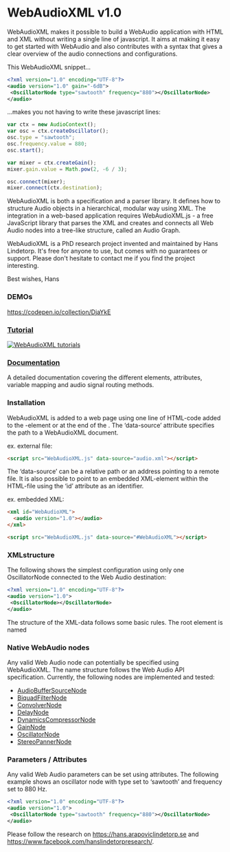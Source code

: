 # WebAudioXML v1.0
WebAudioXML makes it possible to build a WebAudio application with HTML and XML without writing a single line of javascript. It aims at making it easy to get started with WebAudio and also contributes with a syntax that gives a clear overview of the audio connections and configurations.

This WebAudioXML snippet...
```XML
<?xml version="1.0" encoding="UTF-8"?>
<audio version="1.0" gain="-6dB">
 <OscillatorNode type="sawtooth" frequency="880"></OscillatorNode>
</audio>
```

...makes you not having to write these javascript lines:

```javascript
var ctx = new AudioContext();
var osc = ctx.createOscillator();
osc.type = "sawtooth";
osc.frequency.value = 880;
osc.start();

var mixer = ctx.createGain();
mixer.gain.value = Math.pow(2, -6 / 3);

osc.connect(mixer);
mixer.connect(ctx.destination);

```
WebAudioXML is both a specification and a parser library. It defines how to structure Audio objects in a hierarchical, modular way using XML. The integration in a web-based application requires WebAudioXML.js - a free JavaScript library that parses the XML and creates and connects all Web Audio nodes into a tree-like structure, called an Audio Graph.

WebAudioXML is a PhD research project invented and maintained by Hans Lindetorp. It's free for anyone to use, but comes with no guarantees or support. Please don't hesitate to contact me if you find the project interesting.

Best wishes,
Hans

### DEMOs
https://codepen.io/collection/DjaYkE

### [Tutorial](https://www.youtube.com/embed/videoseries?list=PLQ9EtICrzxGrR-x6MWhTl7ci2orezvjtQ)
[![WebAudioXML tutorials](https://img.youtube.com/vi/ZcA9O8_4LQ8/0.jpg)](https://www.youtube.com/embed/videoseries?list=PLQ9EtICrzxGrR-x6MWhTl7ci2orezvjtQ)

### [Documentation](https://github.com/hanslindetorp/WebAudioXML/wiki)
A detailed documentation covering the different elements, attributes, variable mapping and audio signal routing methods.

### Installation
WebAudioXML is added to a web page using one line of HTML-code added to the <head>-element or at the end of the <body>. The ‘data-source’ attribute specifies the path to a WebAudioXML document.

ex. external file:
```HTML
<script src="WebAudioXML.js" data-source="audio.xml"></script>
```

The ‘data-source’ can be a relative path or an address pointing to a remote file. It is also possible to point to an embedded XML-element within the HTML-file using the ‘id’ attribute as an identifier.

ex. embedded XML:
```HTML
<xml id="WebAudioXML">
  <audio version="1.0"></audio>
</xml>

<script src="WebAudioXML.js" data-source="#WebAudioXML"></script>
```

### XMLstructure
The following shows the simplest configuration using only one OscillatorNode connected to the Web Audio destination:

```XML
<?xml version="1.0" encoding="UTF-8"?>
<audio version="1.0">
 <OscillatorNode></OscillatorNode>
</audio>
```

The structure of the XML-data follows some basic rules. The root element is named <audio> and the other elements can be either a valid Web Audio node, a Web Audio parameter or one of the following custom elements: mixer, chain, synth, voice, send, envelope or link. See the separate pages for comments on each element type.

### Native WebAudio nodes
Any valid Web Audio node can potentially be specified using WebAudioXML. The name structure follows the Web Audio API specification. Currently, the following nodes are implemented and tested:

* [AudioBufferSourceNode](https://developer.mozilla.org/en-US/docs/Web/API/AudioBufferSourceNode)
* [BiquadFilterNode](https://developer.mozilla.org/en-US/docs/Web/API/BiquadFilterNode)
* [ConvolverNode](https://developer.mozilla.org/en-US/docs/Web/API/ConvolverNode)
* [DelayNode](https://developer.mozilla.org/en-US/docs/Web/API/DelayNode)
* [DynamicsCompressorNode](https://developer.mozilla.org/en-US/docs/Web/API/DynamicsCompressorNode)
* [GainNode](https://developer.mozilla.org/en-US/docs/Web/API/GainNode)
* [OscillatorNode](https://developer.mozilla.org/en-US/docs/Web/API/OscillatorNode)
* [StereoPannerNode](https://developer.mozilla.org/en-US/docs/Web/API/StereoPannerNode)

### Parameters / Attributes
Any valid Web Audio parameters can be set using attributes. The following example shows an oscillator node with type set to ‘sawtooth’ and frequency set to 880 Hz.

```XML
<?xml version="1.0" encoding="UTF-8"?>
<audio version="1.0">
 <OscillatorNode type="sawtooth" frequency="880"></OscillatorNode>
</audio>
```

Please follow the research on https://hans.arapoviclindetorp.se and https://www.facebook.com/hanslindetorpresearch/.

